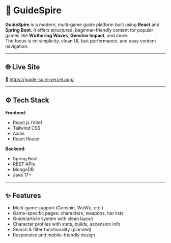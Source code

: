 # 🧭 GuideSpire

**GuideSpire** is a modern, multi-game guide platform built using **React** and **Spring Boot**. It offers structured, beginner-friendly content for popular games like **Wuthering Waves**, **Genshin Impact**, and more.  
The focus is on simplicity, clean UI, fast performance, and easy content navigation.

---

## 🌐 Live Site

📍 https://guide-spire.vercel.app/

---

## ⚙️ Tech Stack

**Frontend**:  
- React.js (Vite)  
- Tailwind CSS  
- Axios  
- React Router  

**Backend**:  
- Spring Boot  
- REST APIs  
- MongoDB  
- Java 17+  

---

## ✨ Features

- Multi-game support (Genshin, WuWu, etc.)
- Game-specific pages: characters, weapons, tier lists
- Guide/article system with clean layout
- Character profiles with stats, builds, ascension info
- Search & filter functionality (planned)
- Responsive and mobile-friendly design
  
